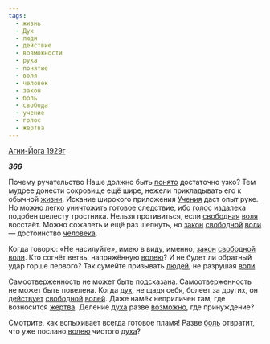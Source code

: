 ```yaml
---
tags:
  - жизнь
  - Дух
  - люди
  - действие
  - возможности
  - рука
  - понятие
  - воля
  - человек
  - закон
  - боль
  - свобода
  - учение
  - голос
  - жертва
---
```

[Агни-Йога 1929г](https://127.0.0.1:4002/agni/1929)

___366___

Почему ручательство Наше должно быть [понято](../../../tags/#понятие) достаточно узко? Тем мудрее донести сокровище ещё шире, нежели прикладывать его к обычной [жизни](../../../tags/#жизнь). Искание широкого приложения [Учения](../../../tags/#учение) даст опыт руке. Но можно легко уничтожить готовое следствие, ибо [голос](../../../tags/#голос) издалека подобен шелесту тростника. Нельзя противиться, если [свободная](../../../tags/#свобода) [воля](../../../tags/#воля) восстаёт. Можно сожалеть и ещё раз шепнуть, но [закон](../../../tags/#закон) [свободной](../../../tags/#свобода) [воли](../../../tags/#воля) — достоинство [человека](../../../tags/#человек).   

Когда говорю: «Не насилуйте», имею в виду, именно, [закон](../../../tags/#закон) [свободной](../../../tags/#свобода) [воли](../../../tags/#воля). Кто согнёт ветвь, напряжённую [волею](../../../tags/#воля)? И не будет ли обратный удар горше первого? Так сумейте призывать [людей](../../../tags/#люди), не разрушая [воли](../../../tags/#воля).   

Самоотверженность не может быть подсказана. Самоотверженность не может быть повелена. Когда [дух](../../../tags/#Дух), не щадя себя, болеет за других, он [действует](../../../tags/#действие) [свободной](../../../tags/#свобода) [волей](../../../tags/#воля). Даже намёк неприличен там, где возносится [жертва](../../../tags/#жертва). Деление [духа](../../../tags/#Дух) разве [возможно](../../../tags/#возможности), где принуждение?   

Смотрите, как вспыхивает всегда готовое пламя! Разве [боль](../../../tags/#боль) отвратит, что уже послано [волею](../../../tags/#воля) чистого [духа](../../../tags/#Дух)?